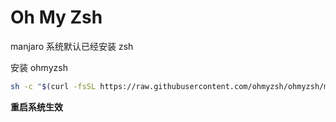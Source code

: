 # Oh My Zsh

manjaro 系统默认已经安装 zsh

安装 ohmyzsh

```bash
sh -c "$(curl -fsSL https://raw.githubusercontent.com/ohmyzsh/ohmyzsh/master/tools/install.sh)"
```

**重启系统生效**


